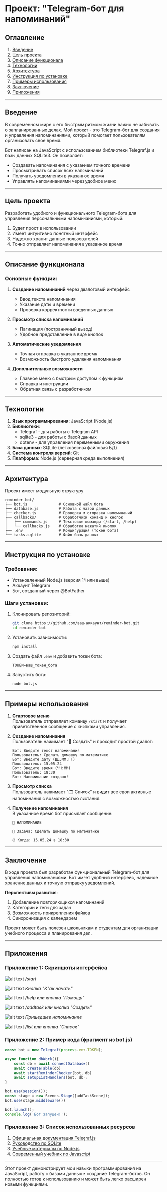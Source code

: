 # Проект: "Telegram-бот для напоминаний"

## Оглавление
1. [Введение](#введение)
2. [Цель проекта](#цель-проекта)
3. [Описание функционала](#описание-функционала)
4. [Технологии](#технологии)
5. [Архитектура](#архитектура)
6. [Инструкция по установке](#инструкция-по-установке)
7. [Примеры использования](#примеры-использования)
8. [Заключение](#заключение)
9. [Приложения](#приложения)

---

## Введение
В современном мире с его быстрым ритмом жизни важно не забывать о запланированных делах. Мой проект - это Telegram-бот для создания и управления напоминаниями, который помогает пользователям организовать свое время.

Бот написан на JavaScript с использованием библиотеки Telegraf.js и базы данных SQLite3. Он позволяет:
- Создавать напоминания с указанием точного времени
- Просматривать список всех напоминаний
- Получать уведомления в указанное время
- Управлять напоминаниями через удобное меню

---

## Цель проекта
Разработать удобного и функционального Telegram-бота для управления персональными напоминаниями, который:
1. Будет прост в использовании
2. Имеет интуитивно понятный интерфейс
3. Надежно хранит данные пользователей
4. Точно отправляет напоминания в указанное время

---

## Описание функционала
### Основные функции:
1. **Создание напоминаний** через диалоговый интерфейс
   - Ввод текста напоминания
   - Указание даты и времени
   - Проверка корректности введенных данных

2. **Просмотр списка напоминаний**
   - Пагинация (постраничный вывод)
   - Удобное представление в виде кнопок

3. **Автоматические уведомления**
   - Точная отправка в указанное время
   - Возможность быстрого удаления напоминания

4. **Дополнительные возможности**
   - Главное меню с быстрым доступом к функциям
   - Справка и инструкции
   - Обратная связь с разработчиком

---

## Технологии
1. **Язык программирования**: JavaScript (Node.js)
2. **Библиотеки**:
   - Telegraf - для работы с Telegram API
   - sqlite3 - для работы с базой данных
   - dotenv - для управления переменными окружения
3. **База данных**: SQLite (легковесная файловая БД)
4. **Система контроля версий**: Git
5. **Платформа**: Node.js (серверная среда выполнения)

---

## Архитектура
Проект имеет модульную структуру:

```
reminder-bot/
├── bot.js              # Основной файл бота
├── database.js         # Работа с базой данных
├── checker.js          # Проверка и отправка напоминаний
├── callbacks/          # Обработчики команд и кнопок
│   ├── commands.js     # Текстовые команды (/start, /help)
│   └── callbacks.js    # Обработка нажатий кнопок
├── .env                # Конфигурация (токен бота)
└── tasks.sqlite        # Файл базы данных
```

---

## Инструкция по установке
### Требования:
- Установленный Node.js (версия 14 или выше)
- Аккаунт Telegram
- Бот, созданный через @BotFather

### Шаги установки:
1. Клонировать репозиторий:
   ```bash
   git clone https://github.com/ваш-аккаунт/reminder-bot.git
   cd reminder-bot
   ```

2. Установить зависимости:
   ```bash
   npm install
   ```

3. Создать файл `.env` и добавить токен бота:
   ```
   TOKEN=ваш_токен_бота
   ```

4. Запустить бота:
   ```bash
   node bot.js
   ```

---

## Примеры использования
1. **Стартовое меню**  
   Пользователь отправляет команду `/start` и получает приветственное сообщение с кнопками управления.

2. **Создание напоминания**  
   Пользователь нажимает "📝 Создать" и проходит простой диалог:
   ```
   Бот: Введите текст напоминания
   Пользователь: Сделать домашку по математике
   Бот: Введите дату (ДД.ММ.ГГ)
   Пользователь: 15.05.24
   Бот: Введите время (ЧЧ:ММ)
   Пользователь: 18:30
   Бот: Напоминание создано!
   ```

3. **Просмотр списка**  
   Пользователь нажимает "🗂 Список" и видит все свои активные напоминания с возможностью листания.

4. **Получение напоминания**  
   В указанное время бот присылает сообщение:
   ```
   🔔 НАПОМИНАНИЕ
  
   📌 Задача: Сделать домашку по математике
  
   ⏰ Когда: 15.05.24 в 18:30
   ```

---

## Заключение
В ходе проекта был разработан функциональный Telegram-бот для управления напоминаниями. Бот имеет удобный интерфейс, надежное хранение данных и точную отправку уведомлений.

**Перспективы развития**:
1. Добавление повторяющихся напоминаний
2. Категории и теги для задач
3. Возможность прикрепления файлов
4. Синхронизация с календарем

Проект может быть полезен школьникам и студентам для организации учебного процесса и планирования дел.

---

## Приложения
### Приложение 1: Скриншоты интерфейса

![alt text](image.png)
*/start*

![alt text](image-1.png)
*Кнопка "К"ак начать"*

![alt text](image-2.png)
*/help или кнопка "Помощь"*

![alt text](image-3.png)
*/addtask или кнопка "Создать"*

![alt text](image-4.png)
*Пришедшее напоминание*

![alt text](image-5.png)
*/list или кнопка "Список"*

### Приложение 2: Пример кода (фрагмент из bot.js)
```javascript
const bot = new Telegraf(process.env.TOKEN);

async function dbWork(){
    const db = await connectDatabase()
    await createTable(db)
    await startReminderChecker(bot, db)
    await setupListHandlers(bot, db);
}

bot.use(session());
const stage = new Scenes.Stage([addTaskScene]);
bot.use(stage.middleware())

bot.launch();
console.log('Бот запущен!');
```

### Приложение 3: Список использованных ресурсов
1. [Официальная документация Telegraf.js](https://telegraf.js.org/)
2. [Руководство по SQLite](https://rukovodstvo.net/posts/id_1119/)
3. [Учебные материалы по Node.js](https://metanit.com/web/nodejs/)
4. [Современный учебник по Javascript](https://learn.javascript.ru/)

---

Этот проект демонстрирует мои навыки программирования на JavaScript, работу с базами данных и создание Telegram-ботов. Он полностью готов к использованию и может быть легко расширен новыми функциями.